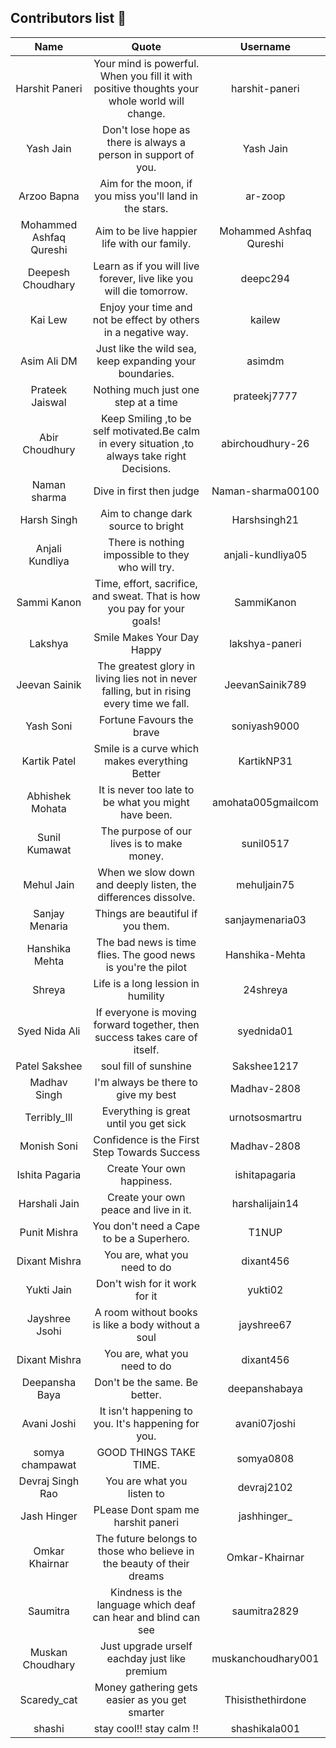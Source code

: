 ## Contributors list 📝


|          Name           |                                             Quote                                              |        Username         |
| :---------------------: | :--------------------------------------------------------------------------------------------: | :---------------------: |
|     Harshit Paneri      |  Your mind is powerful. When you fill it with positive thoughts your whole world will change.  |     harshit-paneri      |
|        Yash Jain        |                 Don't lose hope as there is always a person in support of you.                 |        Yash Jain        |
|       Arzoo Bapna       |                    Aim for the moon, if you miss you'll land in the stars.                     |         ar-zoop         |
| Mohammed Ashfaq Qureshi |                          Aim to be live happier life with our family.                          | Mohammed Ashfaq Qureshi |
|    Deepesh Choudhary    |              Learn as if you will live forever, live like you will die tomorrow.               |        deepc294         |
|         Kai Lew         |                 Enjoy your time and not be effect by others in a negative way.                 |         kailew          |
|       Asim Ali DM       |                    Just like the wild sea, keep expanding your boundaries.                     |         asimdm          |
|     Prateek Jaiswal     |                              Nothing much just one step at a time                              |      prateekj7777       |
|     Abir Choudhury      | Keep Smiling ,to be self motivated.Be calm in every situation ,to always take right Decisions. |    abirchoudhury-26     |
|      Naman sharma       |                                    Dive in first then judge                                    |    Naman-sharma00100    |
|       Harsh Singh       |                              Aim to change dark source to bright                               |      Harshsingh21       |
|     Anjali Kundliya     |                       There is nothing impossible to they who will try.                        |    anjali-kundliya05    |
|       Sammi Kanon       |            Time, effort, sacrifice, and sweat. That is how you pay for your goals!             |       SammiKanon        |
|         Lakshya         |                                  Smile Makes Your Day Happy                                    |     lakshya-paneri      |
|      Jeevan Sainik      |   The greatest glory in living lies not in never falling, but in rising every time we fall.    |     JeevanSainik789     |
|        Yash Soni        |                                   Fortune Favours the brave                                    |      soniyash9000       |
|      Kartik Patel       |                         Smile is a curve which makes everything Better                         |       KartikNP31        |
|     Abhishek Mohata     |                      It is never too late to be what you might have been.                      |   amohata005gmailcom    |
|      Sunil Kumawat      |                           The purpose of our lives is to make money.                           |        sunil0517        |
|       Mehul Jain        |                 When we slow down and deeply listen, the differences dissolve.                 |       mehuljain75       |
|     Sanjay Menaria      |                               Things are beautiful if you them.                                |     sanjaymenaria03     |
|     Hanshika Mehta      |                 The bad news is time flies. The good news is you're the pilot                  |     Hanshika-Mehta      |
|     Shreya              |                             Life is a long lession in humility                                 | 24shreya                |
|    Syed Nida Ali        |          If everyone is moving forward together, then success takes care of itself.            |     syednida01          |
|      Patel Sakshee      |                                  soul fill of sunshine                                         | Sakshee1217             |
|     Madhav Singh        |                            I'm always be there to give my best                                 |      Madhav-2808        |
|     Terribly_Ill        |                            Everything is great until you get sick                              |     urnotsosmartru      |
|     Monish Soni         |       Confidence is the First Step Towards Success                                             |      Madhav-2808        |
|    Ishita Pagaria       |                              Create Your own happiness.                                        | ishitapagaria           |
|    Harshali Jain        |                            Create your own peace and live in it.                               |    harshalijain14       |
|    Punit Mishra         |                            You don't need a Cape to be a Superhero.                            |         T1NUP           |
|    Dixant Mishra        |                               You are, what you need to do                                     |     dixant456           |               
|    Yukti Jain           |                        Don't wish for it work for it                                           |   yukti02               |
|    Jayshree Jsohi       |                   A room without books is like a body without a soul                           |      jayshree67         |
|    Dixant Mishra        |                               You are, what you need to do                                     |     dixant456           |
|    Deepansha Baya       |        Don't be the same. Be better.                                                           |  deepanshabaya          |
|    Avani Joshi          |        It isn't happening to you. It's happening for you.                                      |  avani07joshi           |
|    somya champawat      |                                GOOD THINGS TAKE TIME.                                          |   somya0808             |
|    Devraj Singh Rao     |        You are what you listen to                                                              |   devraj2102            |
|    Jash Hinger          |        PLease Dont spam me harshit paneri                                                      |   jashhinger_           |
|    Omkar Khairnar       |       The future belongs to those who believe in the beauty of their dreams                    |   Omkar-Khairnar        |
|    Saumitra             |       Kindness is the language which deaf can hear and blind can see                           |   saumitra2829          | 
|    Muskan Choudhary     |       Just upgrade urself eachday just like premium                                            |   muskanchoudhary001    |   
|    Scaredy_cat          |       Money gathering gets easier as you get smarter                                           |    Thisisthethirdone    |
|    shashi               |      stay cool!! stay calm !!                                                                  |   shashikala001         | 
